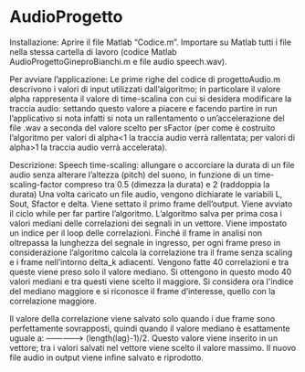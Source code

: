 # AudioProgetto
Installazione:
Aprire il file Matlab “Codice.m”.
Importare su Matlab tutti i file nella stessa cartella di lavoro (codice Matlab AudioProgettoGineproBianchi.m e file audio speech.wav).

Per avviare l’applicazione:
Le prime righe del codice di progettoAudio.m descrivono i valori di input utilizzati dall’algoritmo; in particolare il valore alpha rappresenta il valore di time-scalina con cui si desidera modificare la traccia audio: settando questo valore a piacere e facendo partire in run l’applicativo si nota infatti si nota un rallentamento o un’accelerazione del file .wav a seconda del valore scelto per sFactor (per come è costruito l’algoritmo per valori di alpha<1 la traccia audio verrà rallentata; per valori di alpha>1 la traccia audio verrà accelerata).


Descrizione:
Speech time-scaling: allungare o accorciare la durata di un file audio senza alterare l’altezza (pitch) del suono, in funzione di un time-scaling-factor compreso tra 0.5 (dimezza la durata) e 2 (raddoppia la durata) 
Una volta caricato un file audio, vengono dichiarate le variabili L, Sout, Sfactor e delta.
Viene settato il primo frame dell’output.
Viene avviato il ciclo while per far partire l’algoritmo.
L’algoritmo salva per prima cosa i valori mediani delle correlazioni dei segnali in un vettore.
Viene impostato un indice per il loop delle correlazioni.
Finché il frame in analisi non oltrepassa la lunghezza del segnale in ingresso, per ogni frame preso in considerazione l’algoritmo calcola la correlazione tra il frame senza scaling e i frame nell’intorno delta_k adiacenti.
Vengono fatte 40 correlazioni e tra queste viene preso solo il valore mediano.
Si ottengono in questo modo 40 valori mediani e tra questi viene scelto il maggiore.
Si considera ora l'indice del mediano maggiore e si riconosce il frame d’interesse, quello con la correlazione maggiore.

Il valore della correlazione viene salvato solo quando i due frame sono perfettamente sovrapposti, quindi quando il valore mediano è esattamente uguale a:
—————> (length(lag)-1)/2.
Questo valore viene inserito in un vettore; tra i valori salvati nel vettore viene scelto il valore massimo.
Il nuovo file audio in output viene infine salvato e riprodotto.
